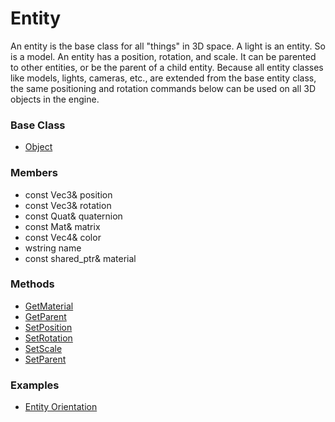 # Entity
An entity is the base class for all "things" in 3D space. A light is an entity. So is a model. An entity has a position, rotation, and scale. It can be parented to other entities, or be the parent of a child entity. Because all entity classes like models, lights, cameras, etc., are extended from the base entity class, the same positioning and rotation commands below can be used on all 3D objects in the engine.

### Base Class
* [Object](../Object/README.md)

### Members
* const Vec3& position
* const Vec3& rotation
* const Quat& quaternion
* const Mat& matrix
* const Vec4& color
* wstring name
* const shared_ptr<Material>& material

### Methods
* [GetMaterial](GetMaterial.md)
* [GetParent](GetParent.md)
* [SetPosition](SetPosition.md)
* [SetRotation](SetRotation.md)
* [SetScale](SetScale.md)
* [SetParent](SetParent.md)

### Examples
* [Entity Orientation](EntityOrientation.cpp)
